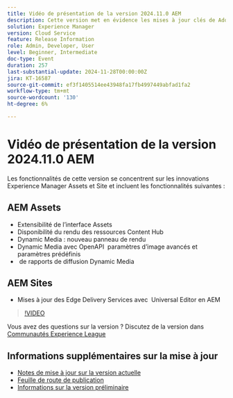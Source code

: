 ```yaml
---
title: Vidéo de présentation de la version 2024.11.0 AEM
description: Cette version met en évidence les mises à jour clés de Adobe Experience Manager (AEM) Sites et Assets, notamment l’extensibilité de l’interface améliorée, les nouvelles options de rendu, les modificateurs d’image avancés et les améliorations apportées aux Edge Delivery Services avec l’éditeur universel dans AEM.
solution: Experience Manager
version: Cloud Service
feature: Release Information
role: Admin, Developer, User
level: Beginner, Intermediate
doc-type: Event
duration: 257
last-substantial-update: 2024-11-28T00:00:00Z
jira: KT-16587
source-git-commit: ef3f1405514ee43948fa17fb4997449abfad1fa2
workflow-type: tm+mt
source-wordcount: '130'
ht-degree: 6%

---
```


# Vidéo de présentation de la version 2024.11.0 AEM

Les fonctionnalités de cette version se concentrent sur les innovations Experience Manager Assets et Site et incluent les fonctionnalités suivantes :

## AEM Assets

* Extensibilité de l’interface Assets &#x200B;
* Disponibilité du rendu des ressources Content Hub &#x200B;
* Dynamic Media : nouveau panneau de rendu &#x200B;
* Dynamic Media avec OpenAPI &#x200B; paramètres d’image avancés et paramètres prédéfinis &#x200B;
* &#x200B; de rapports de diffusion Dynamic Media

## AEM Sites

* Mises à jour des Edge Delivery Services avec &#x200B; Universal Editor en AEM

>[!VIDEO](https://video.tv.adobe.com/v/3440920/?learn=on&enablevpops)

Vous avez des questions sur la version ?  Discutez de la version dans [Communautés Experience League](https://adobe.ly/3ZKpM0u)

## Informations supplémentaires sur la mise à jour

* [Notes de mise à jour sur la version actuelle](https://experienceleague.adobe.com/docs/experience-manager-cloud-service/content/release-notes/home.html?lang=fr)
* [Feuille de route de publication](https://experienceleague.adobe.com/docs/experience-manager-release-information/aem-release-updates/update-releases-roadmap.html?lang=fr)
* [Informations sur la version préliminaire](https://experienceleague.adobe.com/docs/experience-manager-cloud-service/content/release-notes/prerelease.html)
